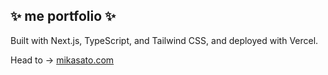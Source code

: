 ## ✨ me portfolio ✨

Built with Next.js, TypeScript, and Tailwind CSS, and deployed with Vercel.

Head to -> <a href="https://www.mikasato.com/" target="_blank" rel="noopener noreferrer">mikasato.com</a>

